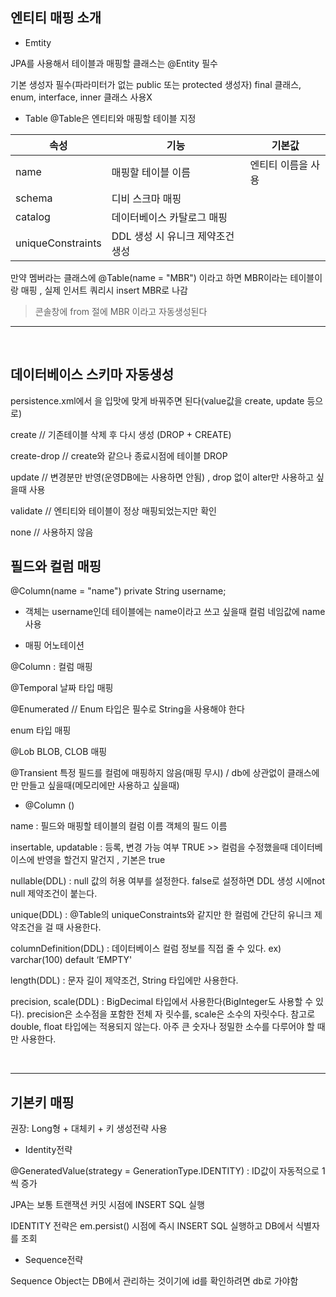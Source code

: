 ## 엔티티 매핑 소개

+ Emtity

JPA를 사용해서 테이블과 매핑할 클래스는 @Entity 필수

기본 생성자 필수(파라미터가 없는 public 또는 protected 생성자)
final 클래스, enum, interface, inner 클래스 사용X

+ Table
@Table은 엔티티와 매핑할 테이블 지정

|속성|기능|기본값|
|------|---|---|
|name|매핑할 테이블 이름|엔티티 이름을 사용|
|schema|디비 스크마 매핑|
|catalog|데이터베이스 카탈로그 매핑|
|uniqueConstraints|DDL 생성 시 유니크 제약조건 생성|

만약 멤버라는 클래스에 @Table(name = "MBR") 이라고 하면 MBR이라는 테이블이랑 매핑 , 실제 인서트 쿼리시 insert MBR로 나감
> 콘솔창에 from 절에 MBR 이라고 자동생성된다

---
<br>

## 데이터베이스 스키마 자동생성

persistence.xml에서 <property name="hibernate.hbm2ddl.auto" value="create" /> 을 입맛에 맞게 바꿔주면 된다(value값을 create, update 등으로)

create //  기존테이블 삭제 후 다시 생성 (DROP + CREATE) 

create-drop // create와 같으나 종료시점에 테이블 DROP

update // 변경분만 반영(운영DB에는 사용하면 안됨) , drop 없이 alter만 사용하고 싶을때 사용

validate // 엔티티와 테이블이 정상 매핑되었는지만 확인

none // 사용하지 않음

## 필드와 컬럼 매핑

@Column(name = "name")
private String username;
- 객체는 username인데 테이블에는 name이라고 쓰고 싶을때 컬럼 네임값에 name 사용

+ 매핑 어노테이션

@Column : 컬럼 매핑

@Temporal 날짜 타입 매핑

@Enumerated // Enum 타입은 필수로 String을 사용해야 한다

enum 타입 매핑

@Lob BLOB, CLOB 매핑

@Transient 특정 필드를 컬럼에 매핑하지 않음(매핑 무시) / db에 상관없이 클래스에만 만들고 싶을때(메모리에만 사용하고 싶을때)


+ @Column ()

name :  필드와 매핑할 테이블의 컬럼 이름 객체의 필드 이름

insertable, updatable : 등록, 변경 가능 여부 TRUE >> 컬럼을 수정했을때 데이터베이스에 반영을 할건지 말건지 , 기본은 true

nullable(DDL) :  null 값의 허용 여부를 설정한다. false로 설정하면 DDL 생성 시에not null 제약조건이 붙는다. 

unique(DDL) : @Table의 uniqueConstraints와 같지만 한 컬럼에 간단히 유니크 제약조건을 걸 때 사용한다.

columnDefinition(DDL) : 데이터베이스 컬럼 정보를 직접 줄 수 있다. ex) varchar(100) default ‘EMPTY'

length(DDL) : 문자 길이 제약조건, String 타입에만 사용한다. 

precision, scale(DDL) :  BigDecimal 타입에서 사용한다(BigInteger도 사용할 수 있다). precision은 소수점을 포함한 전체 자 릿수를, scale은 소수의 자릿수다. 참고로 double, float 타입에는 적용되지 않는다. 아주 큰 숫자나 정밀한 소수를 다루어야 할 때만 사용한다.

<br>

---

## 기본키 매핑

권장: Long형 + 대체키 + 키 생성전략 사용

+ Identity전략

@GeneratedValue(strategy = GenerationType.IDENTITY) : ID값이 자동적으로 1씩 증가

JPA는 보통 트랜잭션 커밋 시점에 INSERT SQL 실행

IDENTITY 전략은 em.persist() 시점에 즉시 INSERT SQL 실행하고 DB에서 식별자를 조회

+ Sequence전략

Sequence Object는 DB에서 관리하는 것이기에 id를 확인하려면 db로 가야함



